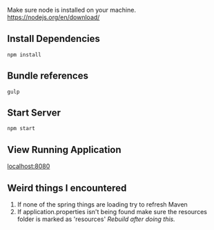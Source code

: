 Make sure node is installed on your machine.
https://nodejs.org/en/download/

Install Dependencies
-
`npm install`

Bundle references
-
`gulp`

Start Server
-
`npm start`

View Running Application
-
[localhost:8080](http://localhost:8080)


Weird things I encountered
-
1. If none of the spring things are loading try to refresh Maven
2. If application.properties isn't being found make sure the resources folder is marked as 'resources'
 *Rebuild after doing this.*